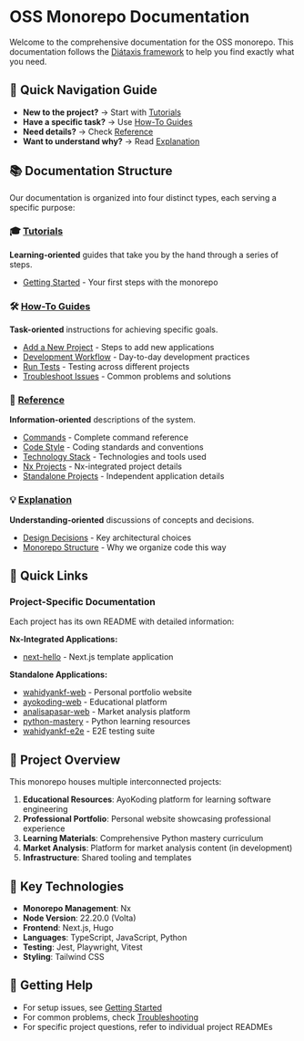 # OSS Monorepo Documentation

Welcome to the comprehensive documentation for the OSS monorepo. This documentation follows the [Diátaxis framework](./explanation/diataxis-framework.md) to help you find exactly what you need.

## 🧭 Quick Navigation Guide

- **New to the project?** → Start with [Tutorials](./tutorials/)
- **Have a specific task?** → Use [How-To Guides](./how-to/)
- **Need details?** → Check [Reference](./reference/)
- **Want to understand why?** → Read [Explanation](./explanation/)

## 📚 Documentation Structure

Our documentation is organized into four distinct types, each serving a specific purpose:

### 🎓 [Tutorials](./tutorials/)

**Learning-oriented** guides that take you by the hand through a series of steps.

- [Getting Started](./tutorials/getting-started.md) - Your first steps with the monorepo

### 🛠️ [How-To Guides](./how-to/)

**Task-oriented** instructions for achieving specific goals.

- [Add a New Project](./how-to/add-new-project.md) - Steps to add new applications
- [Development Workflow](./how-to/development-workflow.md) - Day-to-day development practices
- [Run Tests](./how-to/run-tests.md) - Testing across different projects
- [Troubleshoot Issues](./how-to/troubleshoot-issues.md) - Common problems and solutions

### 📖 [Reference](./reference/)

**Information-oriented** descriptions of the system.

- [Commands](./reference/commands.md) - Complete command reference
- [Code Style](./reference/code-style.md) - Coding standards and conventions
- [Technology Stack](./reference/technology-stack.md) - Technologies and tools used
- [Nx Projects](./reference/nx-projects.md) - Nx-integrated project details
- [Standalone Projects](./reference/standalone-projects.md) - Independent application details

### 💡 [Explanation](./explanation/)

**Understanding-oriented** discussions of concepts and decisions.

- [Design Decisions](./explanation/design-decisions.md) - Key architectural choices
- [Monorepo Structure](./explanation/monorepo-structure.md) - Why we organize code this way

## 🚀 Quick Links

### Project-Specific Documentation

Each project has its own README with detailed information:

**Nx-Integrated Applications:**

- [next-hello](../apps/next-hello/README.md) - Next.js template application

**Standalone Applications:**

- [wahidyankf-web](../apps-standalone/wahidyankf-web/README.md) - Personal portfolio website
- [ayokoding-web](../apps-standalone/ayokoding-web/README.md) - Educational platform
- [analisapasar-web](../apps-standalone/analisapasar-web/README.md) - Market analysis platform
- [python-mastery](../apps-standalone/python-mastery/README.md) - Python learning resources
- [wahidyankf-e2e](../apps-standalone/wahidyankf-e2e/README.md) - E2E testing suite

## 🎯 Project Overview

This monorepo houses multiple interconnected projects:

1. **Educational Resources**: AyoKoding platform for learning software engineering
2. **Professional Portfolio**: Personal website showcasing professional experience
3. **Learning Materials**: Comprehensive Python mastery curriculum
4. **Market Analysis**: Platform for market analysis content (in development)
5. **Infrastructure**: Shared tooling and templates

## 🔧 Key Technologies

- **Monorepo Management**: Nx
- **Node Version**: 22.20.0 (Volta)
- **Frontend**: Next.js, Hugo
- **Languages**: TypeScript, JavaScript, Python
- **Testing**: Jest, Playwright, Vitest
- **Styling**: Tailwind CSS

## 📖 Getting Help

- For setup issues, see [Getting Started](./tutorials/getting-started.md)
- For common problems, check [Troubleshooting](./how-to/troubleshoot-issues.md)
- For specific project questions, refer to individual project READMEs
